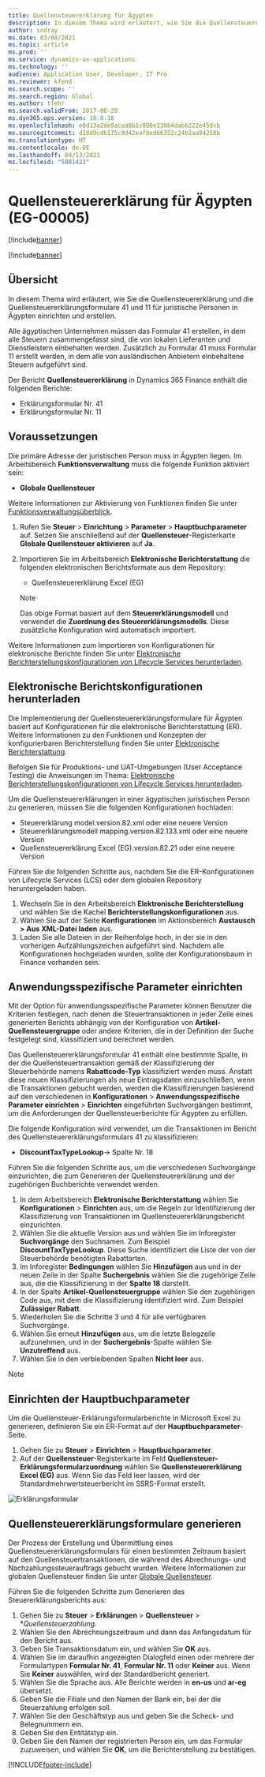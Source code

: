 ```yaml
---
title: Quellensteuererklärung für Ägypten
description: In diesem Thema wird erläutert, wie Sie die Quellensteuererklärungen für Ägypten konfigurieren und generieren.
author: sndray
ms.date: 03/08/2021
ms.topic: article
ms.prod: ''
ms.service: dynamics-ax-applications
ms.technology: ''
audience: Application User, Developer, IT Pro
ms.reviewer: kfend
ms.search.scope: ''
ms.search.region: Global
ms.author: tfehr
ms.search.validFrom: 2017-06-20
ms.dyn365.ops.version: 10.0.18
ms.openlocfilehash: e0d13a2de9acaa8b1c896e130b4dabb222e45dcb
ms.sourcegitcommit: d18d9cdb175c9d42eafbed66352c24b2aa94258b
ms.translationtype: HT
ms.contentlocale: de-DE
ms.lasthandoff: 04/13/2021
ms.locfileid: "5881421"
---
```

#  <a name="withholding-tax-declaration-for-egypt-eg-00005"></a>Quellensteuererklärung für Ägypten (EG-00005)

[!include[banner](../includes/banner.md)]

[!include[banner](../includes/preview-banner.md)]

## <a name="overview"></a>Übersicht
In diesem Thema wird erläutert, wie Sie die Quellensteuererklärung und die Quellensteuererklärungsformulare 41 und 11 für juristische Personen in Ägypten einrichten und erstellen. 

Alle ägyptischen Unternehmen müssen das Formular 41 erstellen, in dem alle Steuern zusammengefasst sind, die von lokalen Lieferanten und Dienstleistern einbehalten werden. Zusätzlich zu Formular 41 muss Formular 11 erstellt werden, in dem alle von ausländischen Anbietern einbehaltene Steuern aufgeführt sind. 

Der Bericht **Quellensteuererklärung** in Dynamics 365 Finance enthält die folgenden Berichte:

- Erklärungsformular Nr. 41
- Erklärungsformular Nr. 11
    
    
## <a name="prerequisites"></a>Voraussetzungen
Die primäre Adresse der juristischen Person muss in Ägypten liegen.
Im Arbeitsbereich **Funktionsverwaltung** muss die folgende Funktion aktiviert sein:

   - **Globale Quellensteuer**

Weitere Informationen zur Aktivierung von Funktionen finden Sie unter [Funktionsverwaltungsüberblick](../../fin-ops-core/fin-ops/get-started/feature-management/feature-management-overview.md).

1. Rufen Sie **Steuer** > **Einrichtung** > **Parameter** > **Hauptbuchparameter** auf. Setzen Sie anschließend auf der **Quellensteuer**-Registerkarte **Globale Quellensteuer aktivieren** auf **Ja**.
2. Importieren Sie im Arbeitsbereich **Elektronische Berichterstattung** die folgenden elektronischen Berichtsformate aus dem Repository:

    - Quellensteuererklärung Excel (EG)

    > [!NOTE]
    > Das obige Format basiert auf dem **Steuererklärungsmodell** und verwendet die **Zuordnung des Steuererklärungsmodells**. Diese zusätzliche Konfiguration wird automatisch importiert.

Weitere Informationen zum Importieren von Konfigurationen für elektronische Berichte finden Sie unter [Elektronische Berichterstellungskonfigurationen von Lifecycle Services herunterladen](../../fin-ops-core/dev-itpro/analytics/download-electronic-reporting-configuration-lcs.md).

## <a name="download-electronic-reporting-configurations"></a>Elektronische Berichtskonfigurationen herunterladen

Die Implementierung der Quellensteuererklärungsformulare für Ägypten basiert auf Konfigurationen für die elektronische Berichterstattung (ER). Weitere Informationen zu den Funktionen und Konzepten der konfigurierbaren Berichterstellung finden Sie unter [Elektronische Berichterstattung](../../fin-ops-core/dev-itpro/analytics/general-electronic-reporting.md).

Befolgen Sie für Produktions- und UAT-Umgebungen (User Acceptance Testing) die Anweisungen im Thema: [Elektronische Berichterstellungskonfigurationen von Lifecycle Services herunterladen](../../fin-ops-core/dev-itpro/analytics/download-electronic-reporting-configuration-lcs.md).

Um die Quellensteuererklärungen in einer ägyptischen juristischen Person zu generieren, müssen Sie die folgenden Konfigurationen hochladen:

- Steuererklärung model.version.82.xml oder eine neuere Version
- Steuererklärungsmodell mapping.version.82.133.xml oder eine neuere Version
- Quellensteuererklärung Excel (EG).version.82.21 oder eine neuere Version

Führen Sie die folgenden Schritte aus, nachdem Sie die ER-Konfigurationen von Lifecycle Services (LCS) oder dem globalen Repository heruntergeladen haben.

1. Wechseln Sie in den Arbeitsbereich **Elektronische Berichterstellung** und wählen Sie die Kachel **Berichterstellungskonfigurationen** aus.
1. Wählen Sie auf der Seite **Konfigurationen** im Aktionsbereich **Austausch > Aus XML-Datei laden** aus.
1. Laden Sie alle Dateien in der Reihenfolge hoch, in der sie in den vorherigen Aufzählungszeichen aufgeführt sind. Nachdem alle Konfigurationen hochgeladen wurden, sollte der Konfigurationsbaum in Finance vorhanden sein.

## <a name="set-up-application-specific-parameters"></a>Anwendungsspezifische Parameter einrichten

Mit der Option für anwendungsspezifische Parameter können Benutzer die Kriterien festlegen, nach denen die Steuertransaktionen in jeder Zeile eines generierten Berichts abhängig von der Konfiguration von **Artikel-Quellensteuergruppe** oder andere Kriterien, die in der Definition der Suche festgelegt sind, klassifiziert und berechnet werden.

Das Quellensteuererklärungsformular 41 enthält eine bestimmte Spalte, in der die Quellensteuertransaktion gemäß der Klassifizierung der Steuerbehörde namens **Rabattcode-Typ** klassifiziert werden muss. Anstatt diese neuen Klassifizierungen als neue Eintragsdaten einzuschließen, wenn die Transaktionen gebucht werden, werden die Klassifizierungen basierend auf den verschiedenen in **Konfigurationen** > **Anwendungsspezifische Parameter einrichten** > **Einrichten** eingeführten Suchvorgängen bestimmt, um die Anforderungen der Quellensteuerberichte für Ägypten zu erfüllen. 

Die folgende Konfiguration wird verwendet, um die Transaktionen im Bericht des Quellensteuererklärungsformulars 41 zu klassifizieren:

- **DiscountTaxTypeLookup**-> Spalte Nr. 18 

Führen Sie die folgenden Schritte aus, um die verschiedenen Suchvorgänge einzurichten, die zum Generieren der Quellensteuererklärung und der zugehörigen Buchberichte verwendet werden. 

1. In dem Arbeitsbereich **Elektronische Berichterstattung** wählen Sie **Konfigurationen** > **Einrichten** aus, um die Regeln zur Identifizierung der Klassifizierung von Transaktionen im Quellensteuererklärungsbericht einzurichten. 
2. Wählen Sie die aktuelle Version aus und wählen Sie im Inforegister **Suchvorgänge** den Suchnamen. Zum Beispiel **DiscountTaxTypeLookup**. Diese Suche identifiziert die Liste der von der Steuerbehörde benötigten Rabattarten.
3. Im Inforegister **Bedingungen** wählen Sie **Hinzufügen** aus und in der neuen Zeile in der Spalte **Suchergebnis** wählen Sie die zugehörige Zeile aus, die die Klassifizierung in der **Spalte 18** darstellt.
4. In der Spalte **Artikel-Quellensteuergruppe** wählen Sie den zugehörigen Code aus, mit dem die Klassifizierung identifiziert wird. Zum Beispiel **Zulässiger Rabatt**.  
5. Wiederholen Sie die Schritte 3 und 4 für alle verfügbaren Suchvorgänge.
6. Wählen Sie erneut **Hinzufügen** aus, um die letzte Belegzeile aufzunehmen, und in der **Suchergebnis**-Spalte wählen Sie **Unzutreffend** aus. 
7. Wählen Sie in den verbleibenden Spalten **Nicht leer** aus. 

> [!NOTE]

## <a name="set-up-general-ledger-parameters"></a>Einrichten der Hauptbuchparameter

Um die Quellensteuer-Erklärungsformularberichte in Microsoft Excel zu generieren, definieren Sie ein ER-Format auf der **Hauptbuchparameter**-Seite.

1. Gehen Sie zu **Steuer** > **Einrichten** > **Hauptbuchparameter**.
2. Auf der **Quellensteuer**-Registerkarte im Feld **Quellensteuer-Erklärungsformularzuordnung** wählen Sie **Quellensteuererklärung Excel (EG)** aus. Wenn Sie das Feld leer lassen, wird der Standardmehrwertsteuerbericht im SSRS-Format erstellt.


![Erklärungsformular](media/egypt-wht-declaration-setup1.png)

## <a name="generate-the-withholding-declaration-forms"></a>Quellensteuererklärungsformulare generieren
Der Prozess der Erstellung und Übermittlung eines Quellensteuererklärungsformulars für einen bestimmten Zeitraum basiert auf den Quellensteuertransaktionen, die während des Abrechnungs- und Nachzahlungssteuerauftrags gebucht wurden. Weitere Informationen zur globalen Quellensteuer finden Sie unter [Globale Quellensteuer](../general-ledger/global-withholding-tax-overview.md).

Führen Sie die folgenden Schritte zum Generieren des Steuererklärungsberichts aus:

1. Gehen Sie zu **Steuer** > **Erklärungen** > **Quellensteuer** > **Quellensteuerzahlung*.
2. Wählen Sie den Abrechnungszeitraum und dann das Anfangsdatum für den Bericht aus. 
3. Geben Sie Transaktionsdatum ein, und wählen Sie **OK** aus.
4. Wählen Sie im daraufhin angezeigten Dialogfeld einen oder mehrere der Formulartypen **Formular Nr. 41**, **Formular Nr. 11** oder **Keiner** aus. Wenn Sie **Keiner** auswählen, wird der Standardbericht generiert. 
5. Wählen Sie die Sprache aus. Alle Berichte werden in **en-us** und **ar-eg** übersetzt.
6. Geben Sie die Filiale und den Namen der Bank ein, bei der die Steuerzahlung erfolgen soll.
7. Wählen Sie den Geschäftstyp aus und geben Sie die Scheck- und Belegnummern ein. 
8. Geben Sie den Entitätstyp ein. 
9. Geben Sie den Namen der registrierten Person ein, um das Formular zuzuweisen, und wählen Sie **OK**, um die Berichterstellung zu bestätigen. 

 
[!INCLUDE[footer-include](../../includes/footer-banner.md)]
